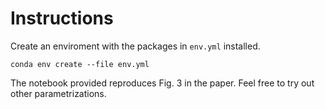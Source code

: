 # Instructions
Create an enviroment with the packages in `env.yml` installed.

`conda env create --file env.yml`

The notebook provided reproduces Fig. 3 in the paper. Feel free to try out other parametrizations.